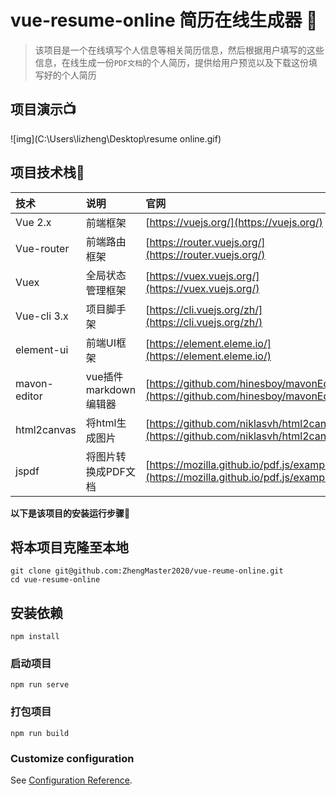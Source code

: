 # vue-resume-online  简历在线生成器 :page_with_curl:

> 该项目是一个在线填写个人信息等相关简历信息，然后根据用户填写的这些信息，在线生成一份`PDF文档`的个人简历，提供给用户预览以及下载这份填写好的个人简历



## 项目演示:tv:

![img](C:\Users\lizheng\Desktop\resume online.gif)

## 项目技术栈:black_flag:

| 技术         | 说明                   | 官网                                                   |
| :----------- | :--------------------- | :----------------------------------------------------- |
| Vue 2.x      | 前端框架               | [https://vuejs.org/](https://vuejs.org/)               |
| Vue-router   | 前端路由框架           | [https://router.vuejs.org/](https://router.vuejs.org/) |
| Vuex         | 全局状态管理框架       | [https://vuex.vuejs.org/](https://vuex.vuejs.org/)     |
| Vue-cli 3.x  | 项目脚手架             | [https://cli.vuejs.org/zh/](https://cli.vuejs.org/zh/)                                                       |
| element-ui   | 前端UI框架             | [https://element.eleme.io/](https://element.eleme.io/) |
| mavon-editor | vue插件 markdown编辑器 | [https://github.com/hinesboy/mavonEditor](https://github.com/hinesboy/mavonEditor)                                                       |
| html2canvas  | 将html生成图片         |  [https://github.com/niklasvh/html2canvas](https://github.com/niklasvh/html2canvas)                                                      |
| jspdf        | 将图片转换成PDF文档    |  [https://mozilla.github.io/pdf.js/examples/](https://mozilla.github.io/pdf.js/examples/)                                                   |

**以下是该项目的安装运行步骤**:arrow_down_small:

## 将本项目克隆至本地
```
git clone git@github.com:ZhengMaster2020/vue-reume-online.git
cd vue-resume-online
```

## 安装依赖
```
npm install
```

### 启动项目
```
npm run serve
```

### 打包项目
```
npm run build
```

### Customize configuration
See [Configuration Reference](https://cli.vuejs.org/config/).
